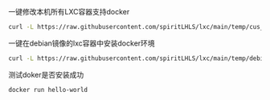 一键修改本机所有LXC容器支持docker

```bash
curl -L https://raw.githubusercontent.com/spiritLHLS/lxc/main/temp/cus_all_sup_docker.sh -o cus_all_sup_docker.sh && chmod +x cus_all_sup_docker.sh && bash cus_all_sup_docker.sh
```

一键在debian镜像的lxc容器中安装docker环境

```bash
curl -L https://raw.githubusercontent.com/spiritLHLS/lxc/main/temp/debian_docker_support.sh -o debian_docker_support.sh && chmod +x debian_docker_support.sh && bash debian_docker_support.sh
```

测试doker是否安装成功

```bash
docker run hello-world
```

